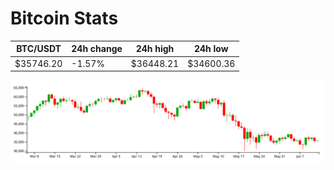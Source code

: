 # Bitcoin Stats

BTC/USDT|24h change|24h high|24h low|
|---|---|---|---|
|$35746.20|-1.57%|$36448.21|$34600.36|

<img src="./chart.svg">
